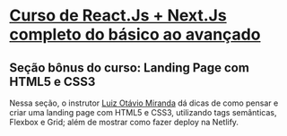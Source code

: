 # [Curso de React.Js + Next.Js completo do básico ao avançado](https://www.udemy.com/course/curso-de-reactjs-nextjs-completo-do-basico-ao-avancado/)
## Seção bônus do curso: Landing Page com HTML5 e CSS3

Nessa seção, o instrutor [Luiz Otávio Miranda](https://beacons.page/otaviomiranda) dá dicas de como pensar e criar uma landing page com HTML5 e CSS3, utilizando tags semânticas, Flexbox e Grid; além de mostrar como fazer deploy na Netlify.
  